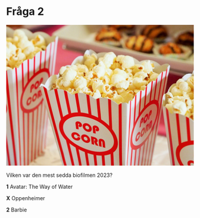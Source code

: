 # Fråga 2

![Bild](./popcorn.jpg)

Vilken var den mest sedda biofilmen 2023?

**1** Avatar: The Way of Water

**X** Oppenheimer

**2** Barbie
